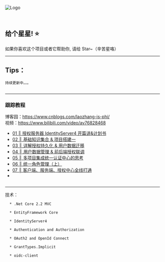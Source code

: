 ﻿
![Logo](https://github.com/anjoy8/Blog.IdentityServer/blob/master/Blog.IdentityServer/wwwroot/logofull.png)

&nbsp;
&nbsp;

## 给个星星! ⭐️
如果你喜欢这个项目或者它帮助你, 请给 Star~（辛苦星咯）

*********************************************************

## Tips：
```
持续更新中。。。


```


*****************************************************
### 跟踪教程


博客园：https://www.cnblogs.com/laozhang-is-phi/  
视频：https://www.bilibili.com/video/av76828468  

<ul>
<li><a id="post_title_link_10483922" href="https://www.cnblogs.com/laozhang-is-phi/p/10483922.html">01 ║ 授权服务器 IdentityServer4 开篇讲&amp;计划书</a></li>
<li><a id="post_title_link_10529982" href="https://www.cnblogs.com/laozhang-is-phi/p/10529982.html">02 ║ 基础知识集合 &amp; 项目搭建一</a></li>
<li><a id="post_title_link_10660403" href="https://www.cnblogs.com/laozhang-is-phi/p/10660403.html">03 ║ 详解授权持久化 &amp; 用户数据迁移</a></li>
<li><a id="post_title_link_10911438" href="https://www.cnblogs.com/laozhang-is-phi/p/10911438.html">04 ║ 用户数据管理 &amp; 前后端授权联调</a></li>
<li><a class="entry" href="https://www.cnblogs.com/laozhang-is-phi/p/11844395.html" target="_blank">05 ║ 多项目集成统一认证中心的思考</a></li>
<li><a class="entry" href="https://www.cnblogs.com/laozhang-is-phi/p/rolemanager-one.html" target="_blank">06 ║ 统一角色管理（上）</a>&nbsp;</li>
<li><a class="entry" href="https://www.cnblogs.com/laozhang-is-phi/p/vue-core-ids.html" target="_blank">07 ║ 客户端、服务端、授权中心全线打通</a>&nbsp;</li>
<li></li>
</ul>

```
```



**************************************************************

  技术：

      * .Net Core 2.2 MVC
      
      * EntityFramework Core

      * IdentityServer4

      * Authentication and Authorization

      * OAuth2 and OpenId Connect

      * GrantTypes.Implicit

      * oidc-client
      
      



 

